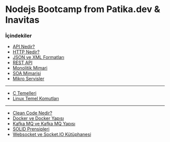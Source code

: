 # Nodejs Bootcamp from Patika.dev & Inavitas

### İçindekiler
* <a href="./Week 2/API and REST API/API Nedir.md">API Nedir?</a>
* <a href="./Week 2/API and REST API/HTTP Nedir.md">HTTP Nedir?</a>
* <a href="./Week 2/API and REST API/JSON - XML.md">JSON ve XML Formatları</a>
* <a href="./Week 2/API and REST API/REST API Nedir.md">REST API</a>
* <a href="./Week 2/Microservice and SOAP/Microservice-SOAP.md">Monolitik Mimari </a>
* <a href="./Week 2/Microservice and SOAP/Microservice-SOAP.md">SOA Mimarisi</a>
* <a href="./Week 2/Microservice and SOAP/Microservice-SOAP.md">Mikro Servisler</a>
----
* <a href="./Week 3/C Basics">C Temelleri</a>
* <a href="./Week 3/Linux Basics/LinuxCommands.md">Linux Temel Komutları</a>
-----
* <a href="./Week 4/Clean Code/clean-code.md">Clean Code Nedir?</a>
* <a href="./Week 4/Docker Yapısı/docker.md">Docker ve Docker Yapısı</a>
* <a href="./Week 4/Kafka MQ/kafka.md">Kafka MQ ve Kafka MQ Yapısı</a>
* <a href="./Week 4/SOLID Principles/solid.md">SOLID Prensipleri</a>
* <a href="./Week 4/Websocket ve Socket.IO/websocket-socket.io.md">Websocket ve Socket.IO Kütüphanesi</a>
